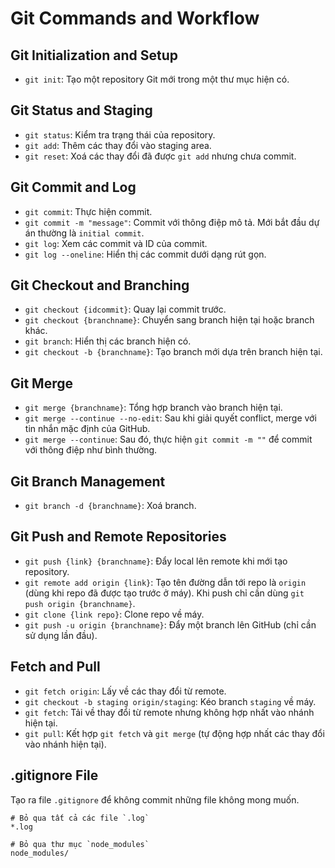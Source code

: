 # Git Commands and Workflow

## Git Initialization and Setup
- `git init`: Tạo một repository Git mới trong một thư mục hiện có.

## Git Status and Staging
- `git status`: Kiểm tra trạng thái của repository.
- `git add`: Thêm các thay đổi vào staging area.
- `git reset`: Xoá các thay đổi đã được `git add` nhưng chưa commit.

## Git Commit and Log
- `git commit`: Thực hiện commit.
- `git commit -m "message"`: Commit với thông điệp mô tả. Mới bắt đầu dự án thường là `initial commit`.
- `git log`: Xem các commit và ID của commit.
- `git log --oneline`: Hiển thị các commit dưới dạng rút gọn.

## Git Checkout and Branching
- `git checkout {idcommit}`: Quay lại commit trước.
- `git checkout {branchname}`: Chuyển sang branch hiện tại hoặc branch khác.
- `git branch`: Hiển thị các branch hiện có.
- `git checkout -b {branchname}`: Tạo branch mới dựa trên branch hiện tại.

## Git Merge
- `git merge {branchname}`: Tổng hợp branch vào branch hiện tại.
- `git merge --continue --no-edit`: Sau khi giải quyết conflict, merge với tin nhắn mặc định của GitHub.
- `git merge --continue`: Sau đó, thực hiện `git commit -m ""` để commit với thông điệp như bình thường.

## Git Branch Management
- `git branch -d {branchname}`: Xoá branch.

## Git Push and Remote Repositories
- `git push {link} {branchname}`: Đẩy local lên remote khi mới tạo repository.
- `git remote add origin {link}`: Tạo tên đường dẫn tới repo là `origin` (dùng khi repo đã được tạo trước ở máy). Khi push chỉ cần dùng `git push origin {branchname}`.
- `git clone {link repo}`: Clone repo về máy.
- `git push -u origin {branchname}`: Đẩy một branch lên GitHub (chỉ cần sử dụng lần đầu).

## Fetch and Pull
- `git fetch origin`: Lấy về các thay đổi từ remote.
- `git checkout -b staging origin/staging`: Kéo branch `staging` về máy.
- `git fetch`: Tải về thay đổi từ remote nhưng không hợp nhất vào nhánh hiện tại.
- `git pull`: Kết hợp `git fetch` và `git merge` (tự động hợp nhất các thay đổi vào nhánh hiện tại).

## .gitignore File
Tạo ra file `.gitignore` để không commit những file không mong muốn.

```gitignore
# Bỏ qua tất cả các file `.log`
*.log

# Bỏ qua thư mục `node_modules`
node_modules/
